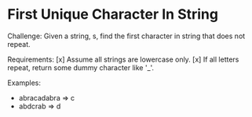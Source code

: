 # First Unique Character In String

Challenge:
Given a string, s, find the first character in string that does not repeat.

Requirements:
[x] Assume all strings are lowercase only.
[x] If all letters repeat, return some dummy character like '_'.

Examples:
* abracadabra => c
* abdcrab => d
